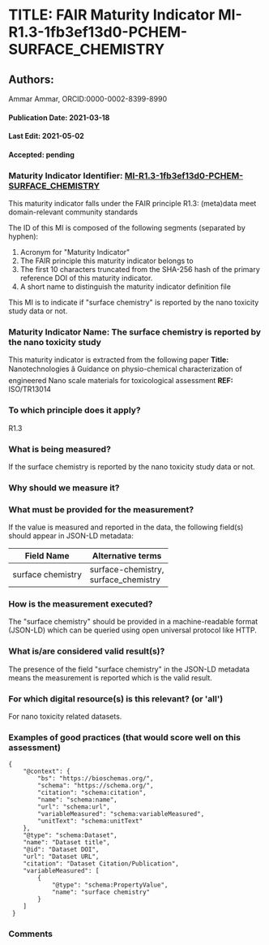 # TITLE: FAIR Maturity Indicator MI-R1.3-1fb3ef13d0-PCHEM-SURFACE_CHEMISTRY

## Authors: 
Ammar Ammar, ORCID:0000-0002-8399-8990

#### Publication Date: 2021-03-18
#### Last Edit: 2021-05-02
#### Accepted: pending

### Maturity Indicator Identifier: [MI-R1.3-1fb3ef13d0-PCHEM-SURFACE_CHEMISTRY](https://w3id.org/fair/maturity_indicator/terms/Gen2/MI-R1.3-1fb3ef13d0-PCHEM-SURFACE_CHEMISTRY)

This maturity indicator falls under the FAIR principle R1.3:
(meta)data meet domain-relevant community standards

The ID of this MI is composed of the following segments (separated by hyphen):
1. Acronym for "Maturity Indicator"
1. The FAIR principle this maturity indicator belongs to
1. The first 10 characters truncated from the SHA-256 hash of the primary reference DOI of this maturity indicator.
1. A short name to distinguish the maturity indicator definition file

This MI is to indicate if "surface chemistry" is reported by the nano toxicity study data or not.

### Maturity Indicator Name:  The surface chemistry is reported by the nano toxicity study

This maturity indicator is extracted from the following paper 
**Title:** Nanotechnologies â Guidance on physio-chemical characterization of engineered Nano scale materials for toxicological assessment
**REF:** ISO/TR13014

### To which principle does it apply?  
R1.3

### What is being measured?
If the surface chemistry is reported by the nano toxicity study data or not.

### Why should we measure it?


### What must be provided for the measurement?
If the value is measured and reported in the data, the following field(s) should appear in JSON-LD metadata: 

| Field Name           | Alternative terms                           |
| -------------------- | ------------------------------------------- |
| surface chemistry    | surface-chemistry,<br>surface_chemistry     |

### How is the measurement executed?
The "surface chemistry" should be provided in a machine-readable format (JSON-LD) which can be queried using open universal protocol like HTTP.

### What is/are considered valid result(s)?
The presence of the field "surface chemistry" in the JSON-LD metadata means the measurement is reported which is the valid result.

### For which digital resource(s) is this relevant? (or 'all')
For nano toxicity related datasets.  

### Examples of good practices (that would score well on this assessment)
```{json}
{
 	"@context": {
 		"bs": "https://bioschemas.org/",
 		"schema": "https://schema.org/",
 		"citation": "schema:citation",
 		"name": "schema:name",
 		"url": "schema:url",
 		"variableMeasured": "schema:variableMeasured",
 		"unitText": "schema:unitText"
 	},
 	"@type": "schema:Dataset",
 	"name": "Dataset title",
 	"@id": "Dataset DOI",
 	"url": "Dataset URL",
 	"citation": "Dataset Citation/Publication",
 	"variableMeasured": [
 		{
 			"@type": "schema:PropertyValue",
 			"name": "surface chemistry"
 		}
 	]
 }
```

### Comments

